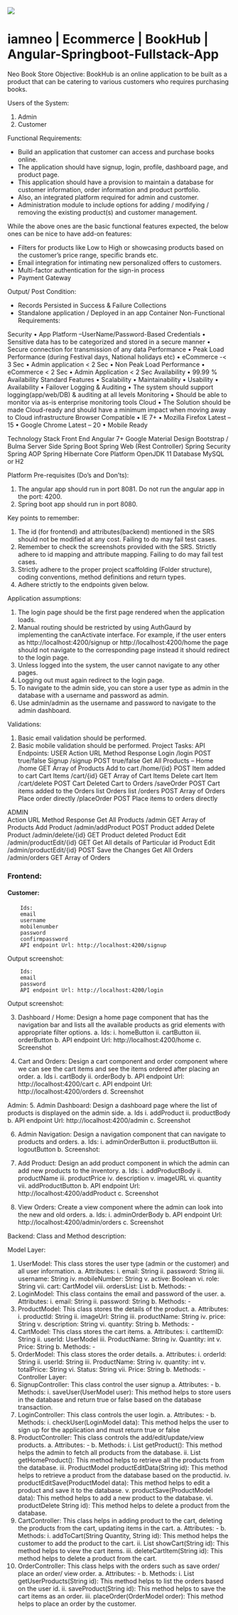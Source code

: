 ![](https://bn1305files.storage.live.com/y4mzAYxmbIIC_nmvccsxcMxIn078c3vVvo2hjmltqaoRhEtWlZnI3JdbZUICY8PZjRjDjzi6d47a7zaC2NaTN9AaLfskm8L0JfZYbvlVV9x9FK4MITpOUlH2De2JA_E0Cx8wETaL1rGxOma5KhqurIUC9RHIZDz5CTBIExxgZ37CNy0EUsamWWWsrg03qQy3hRe?width=369&height=137&cropmode=none)
# iamneo | Ecommerce | BookHub | Angular-Springboot-Fullstack-App

Neo Book Store
Objective:
BookHub is an online application to be built as a product that can be catering to various customers who requires purchasing books.

Users of the System:
1.	Admin
2.	Customer


Functional Requirements:	
-	Build an application that customer can access and purchase books online.
-	The application should have signup, login, profile, dashboard page, and product page.
-	This application should have a provision to maintain a database for customer information, order information and product portfolio.
-	Also, an integrated platform required for admin and customer.
-	Administration module to include options for adding / modifying / removing the existing product(s) and customer management.

While the above ones are the basic functional features expected, the below ones can be nice to have add-on features:
-	Filters for products like Low to High or showcasing products based on the customer’s price range, specific brands etc.
-	Email integration for intimating new personalized offers to customers. 
-	Multi-factor authentication for the sign-in process
-	Payment Gateway

Output/ Post Condition:
-	Records Persisted in Success & Failure Collections
-	Standalone application / Deployed in an app Container
Non-Functional Requirements:

Security	•	App Platform –UserName/Password-Based Credentials
•	Sensitive data has to be categorized and stored in a secure manner
•	Secure connection for transmission of any data
Performance	•	Peak Load Performance (during Festival days, National holidays etc)
•	eCommerce -< 3 Sec
•	Admin application < 2 Sec
•	Non Peak Load Performance
•	eCommerce < 2 Sec
•	Admin Application < 2 Sec
Availability	•	99.99 % Availability
Standard Features	•	Scalability
•	Maintainability
•	Usability
•	Availability
•	Failover
Logging & Auditing	•	The system should support logging(app/web/DB) & auditing at all levels
Monitoring	•	Should be able to monitor via as-is enterprise monitoring tools
Cloud	•	The Solution should be made Cloud-ready and should have a minimum impact when moving away to Cloud infrastructure
Browser Compatible	•	IE 7+
•	Mozilla Firefox Latest – 15
•	Google Chrome Latest – 20
•	Mobile Ready

Technology Stack
Front End	Angular 7+
Google Material Design 
Bootstrap / Bulma
Server Side	Spring Boot
Spring Web (Rest Controller)
Spring Security
Spring AOP
Spring Hibernate
Core Platform	OpenJDK 11
Database	MySQL or H2 


Platform Pre-requisites (Do’s and Don’ts):
1.	The angular app should run in port 8081. Do not run the angular app in the port: 4200.
2.	Spring boot app should run in port 8080.

Key points to remember:
1.	The id (for frontend) and attributes(backend) mentioned in the SRS should not be modified at any cost. Failing to do may fail test cases.
2.	Remember to check the screenshots provided with the SRS. Strictly adhere to id mapping and attribute mapping. Failing to do may fail test cases.
3.	Strictly adhere to the proper project scaffolding (Folder structure), coding conventions, method definitions and return types.
4.	Adhere strictly to the endpoints given below.



Application assumptions:
1.	The login page should be the first page rendered when the application loads.
2.	Manual routing should be restricted by using AuthGaurd by implementing the canActivate interface. For example, if the user enters as http://localhost:4200/signup or http://localhost:4200/home the page should not navigate to the corresponding page instead it should redirect to the login page.
3.	Unless logged into the system, the user cannot navigate to any other pages.
4.	Logging out must again redirect to the login page.
5.	To navigate to the admin side, you can store a user type as admin in the database with a username and password as admin.
6.	Use admin/admin as the username and password to navigate to the admin dashboard.

Validations:
1.	Basic email validation should be performed.
2.	Basic mobile validation should be performed.
Project Tasks:
API Endpoints:
USER
Action	URL	Method	Response
Login	/login	POST	true/false
Signup	/signup	POST	true/false
Get All Products – Home	/home	GET	Array of Products
Add to cart	/home/{id}	POST	Item added to cart
Cart Items	/cart/{id}	GET	Array of Cart Items
Delete cart Item	/cart/delete	POST	Cart Deleted
Cart to Orders	/saveOrder	POST	Cart items added to the Orders list
Orders list	/orders	POST	Array of Orders
Place order directly	/placeOrder	POST	Place items to orders directly
			
ADMIN			
Action	URL	Method	Response
Get All Products	/admin	GET	Array of Products
Add Product	/admin/addProduct	POST	Product added
Delete Product	/admin/delete/{id}	GET	Product deleted
Product Edit	/admin/productEdit/{id}	GET	Get All details of Particular id
Product Edit	/admin/productEdit/{id}	POST	Save the Changes
Get All Orders	/admin/orders	GET	Array of Orders

### Frontend: 
#### Customer:
```Signup: Design a signup page component where the new customer has options to sign up by providing their basic details.
	Ids:
	email
	username
	mobilenumber
	password
	confirmpassword
	API endpoint Url: http://localhost:4200/signup
``` 
Output screenshot:
```Login: Design a login page component where the existing customer can log in using the registered email id and password.
	Ids:
	email
	password
	API endpoint Url: http://localhost:4200/login
```
Output screenshot:
	
 
3.	Dashboard / Home: Design a home page component that has the navigation bar and lists all the available products as grid elements with appropriate filter options.
a.	Ids:
i.	homeButton
ii.	cartButton
iii.	orderButton
b.	API endpoint Url: http://localhost:4200/home
c.	Screenshot
 
4.	Cart and Orders: Design a cart component and order component where we can see the cart items and see the items ordered after placing an order.
a.	Ids
i.	cartBody
ii.	orderBody
b.	API endpoint Url: http://localhost:4200/cart
c.	API endpoint Url: http://localhost:4200/orders
d.	Screenshot
 
Admin: 
5.	Admin Dashboard: Design a dashboard page where the list of products is displayed on the admin side. 
a.	Ids
i.	addProduct
ii.	productBody
b.	API endpoint Url: http://localhost:4200/admin
c.	Screenshot
 

6.	Admin Navigation: Design a navigation component that can navigate to products and orders.
a.	Ids:
i.	adminOrderButton
ii.	productButton
iii.	logoutButton
b.	Screenshot:
 

7.	Add Product: Design an add product component in which the admin can add new products to the inventory.
a.	Ids:
i.	addProductBody
ii.	productName
iii.	productPrice
iv.	description
v.	imageURL
vi.	quantity
vii.	addProductButton
b.	API endpoint Url: http://localhost:4200/addProduct
c.	Screenshot
 
8.	View Orders: Create a view component where the admin can look into the new and old orders.
a.	Ids:
i.	adminOrderBody
b.	API endpoint Url: http://localhost:4200/admin/orders
c.	Screenshot
 

Backend:
Class and Method description:

Model Layer:

1.	UserModel: This class stores the user type (admin or the customer) and all user information.
a.	Attributes:
i.	email: String
ii.	password: String
iii.	username: String
iv.	mobileNumber: String
v.	active: Boolean
vi.	role: String
vii.	cart: CartModel
viii.	ordersList: List<OrderModel>
b.	Methods: -
2.	LoginModel: This class contains the email and password of the user.
a.	Attributes:
i.	email: String
ii.	password: String
b.	Methods: -
3.	ProductModel: This class stores the details of the product.
a.	Attributes:
i.	productId: String
ii.	imageUrl: String
iii.	productName: String
iv.	price: String
v.	description: String
vi.	quantity: String
b.	Methods: -
4.	CartModel: This class stores the cart items.
a.	Attributes:
i.	cartItemID: String
ii.	userId: UserModel
iii.	ProductName: String
iv.	Quantity: int
v.	Price: String
b.	Methods: - 
5.	OrderModel: This class stores the order details.
a.	Attributes:
i.	orderId: String
ii.	userId: String
iii.	ProductName: String
iv.	quantity: int
v.	totalPrice: String
vi.	Status: String
vii.	Price: String
b.	Methods: -
Controller Layer:
6.	SignupController: This class control the user signup
a.	Attributes:  -
b.	Methods:
i.	saveUser(UserModel user): This method helps to store users in the database and return true or false based on the database transaction.
7.	LoginController: This class controls the user login.
a.	Attributes: -
b.	Methods: 
i.	checkUser(LoginModel data): This method helps the user to sign up for the application and must return true or false
8.	ProductController: This class controls the add/edit/update/view products.
a.	Attributes: -
b.	Methods: 
i.	List<ProductModel> getProduct(): This method helps the admin to fetch all products from the database.
ii.	List<ProductModel> getHomeProduct(): This method helps to retrieve all the products from the database.
iii.	ProductModel productEditData(String id): This method helps to retrieve a product from the database based on the productid.
iv.	productEditSave(ProductModel data): This method helps to edit a product and save it to the database.
v.	productSave(ProductModel data): This method helps to add a new product to the database.
vi.	productDelete String id): This method helps to delete a product from the database.
9.	CartController: This class helps in adding product to the cart, deleting the products from the cart, updating items in the cart.
a.	Attributes: -
b.	Methods:
i.	addToCart(String Quantity, String id): This method helps the customer to add the product to the cart.
ii.	List<CartTempModel> showCart(String id): This method helps to view the cart items. 
iii.	deleteCartItem(String id): This method helps to delete a product from the cart.
10.	 OrderController: This class helps with the orders such as save order/ place an order/ view order.
a.	Attributes: -
b.	Methods:
i.	List<OrderTemp> getUserProducts(String id): This method helps to list the orders based on the user id.
ii.	saveProduct(String id): This method helps to save the cart items as an order.
iii.	placeOrder(OrderModel order): This method helps to place an order by the customer.
